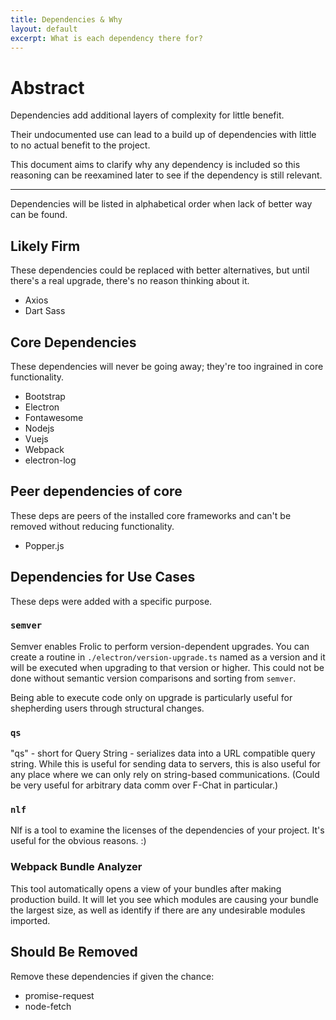 ```yaml
---
title: Dependencies & Why
layout: default
excerpt: What is each dependency there for?
---
```

# Abstract
Dependencies add additional layers of complexity for little benefit.

Their undocumented use can lead to a build up of dependencies with little to no actual benefit to the project.

This document aims to clarify why any dependency is included so this reasoning can be reexamined later to see if the dependency is still relevant.

---
Dependencies will be listed in alphabetical order when lack of better way can be found.

## Likely Firm
These dependencies could be replaced with better alternatives, but until there's a real upgrade, there's no reason thinking about it.
* Axios
* Dart Sass

## Core Dependencies
These dependencies will never be going away; they're too ingrained in core functionality.
* Bootstrap
* Electron
* Fontawesome
* Nodejs
* Vuejs
* Webpack
* electron-log

## Peer dependencies of core
These deps are peers of the installed core frameworks and can't be removed without reducing functionality.
* Popper.js

## Dependencies for Use Cases
These deps were added with a specific purpose.

### `semver`
Semver enables Frolic to perform version-dependent upgrades. You can create a routine in `./electron/version-upgrade.ts` named as a version and it will be executed when upgrading to that version or higher. This could not be done without semantic version comparisons and sorting from `semver`.

Being able to execute code only on upgrade is particularly useful for shepherding users through structural changes.

### `qs`
"qs" - short for Query String - serializes data into a URL compatible query string. While this is useful for sending data to servers, this is also useful for any place where we can only rely on string-based communications. (Could be very useful for arbitrary data comm over F-Chat in particular.)

### `nlf`
Nlf is a tool to examine the licenses of the dependencies of your project. It's useful for the obvious reasons. :)

### Webpack Bundle Analyzer
This tool automatically opens a view of your bundles after making production build. It will let you see which modules are causing your bundle the largest size, as well as identify if there are any undesirable modules imported.

## Should Be Removed
Remove these dependencies if given the chance:
* promise-request
* node-fetch
